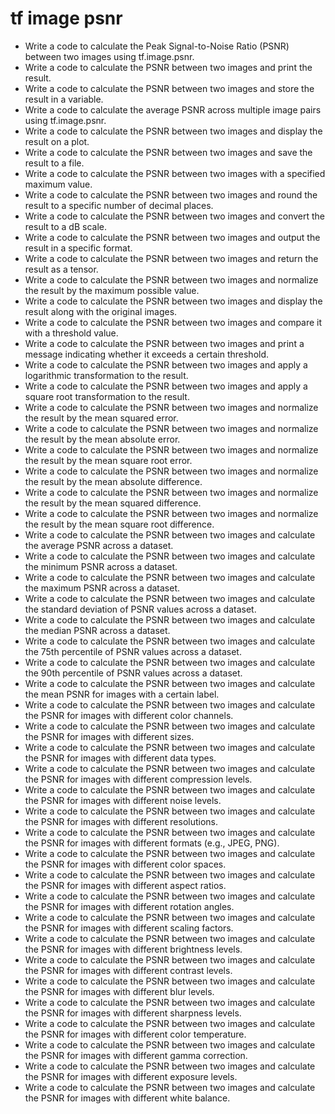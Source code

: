 # tf image psnr

- Write a code to calculate the Peak Signal-to-Noise Ratio (PSNR) between two images using tf.image.psnr.
- Write a code to calculate the PSNR between two images and print the result.
- Write a code to calculate the PSNR between two images and store the result in a variable.
- Write a code to calculate the average PSNR across multiple image pairs using tf.image.psnr.
- Write a code to calculate the PSNR between two images and display the result on a plot.
- Write a code to calculate the PSNR between two images and save the result to a file.
- Write a code to calculate the PSNR between two images with a specified maximum value.
- Write a code to calculate the PSNR between two images and round the result to a specific number of decimal places.
- Write a code to calculate the PSNR between two images and convert the result to a dB scale.
- Write a code to calculate the PSNR between two images and output the result in a specific format.
- Write a code to calculate the PSNR between two images and return the result as a tensor.
- Write a code to calculate the PSNR between two images and normalize the result by the maximum possible value.
- Write a code to calculate the PSNR between two images and display the result along with the original images.
- Write a code to calculate the PSNR between two images and compare it with a threshold value.
- Write a code to calculate the PSNR between two images and print a message indicating whether it exceeds a certain threshold.
- Write a code to calculate the PSNR between two images and apply a logarithmic transformation to the result.
- Write a code to calculate the PSNR between two images and apply a square root transformation to the result.
- Write a code to calculate the PSNR between two images and normalize the result by the mean squared error.
- Write a code to calculate the PSNR between two images and normalize the result by the mean absolute error.
- Write a code to calculate the PSNR between two images and normalize the result by the mean square root error.
- Write a code to calculate the PSNR between two images and normalize the result by the mean absolute difference.
- Write a code to calculate the PSNR between two images and normalize the result by the mean squared difference.
- Write a code to calculate the PSNR between two images and normalize the result by the mean square root difference.
- Write a code to calculate the PSNR between two images and calculate the average PSNR across a dataset.
- Write a code to calculate the PSNR between two images and calculate the minimum PSNR across a dataset.
- Write a code to calculate the PSNR between two images and calculate the maximum PSNR across a dataset.
- Write a code to calculate the PSNR between two images and calculate the standard deviation of PSNR values across a dataset.
- Write a code to calculate the PSNR between two images and calculate the median PSNR across a dataset.
- Write a code to calculate the PSNR between two images and calculate the 75th percentile of PSNR values across a dataset.
- Write a code to calculate the PSNR between two images and calculate the 90th percentile of PSNR values across a dataset.
- Write a code to calculate the PSNR between two images and calculate the mean PSNR for images with a certain label.
- Write a code to calculate the PSNR between two images and calculate the PSNR for images with different color channels.
- Write a code to calculate the PSNR between two images and calculate the PSNR for images with different sizes.
- Write a code to calculate the PSNR between two images and calculate the PSNR for images with different data types.
- Write a code to calculate the PSNR between two images and calculate the PSNR for images with different compression levels.
- Write a code to calculate the PSNR between two images and calculate the PSNR for images with different noise levels.
- Write a code to calculate the PSNR between two images and calculate the PSNR for images with different resolutions.
- Write a code to calculate the PSNR between two images and calculate the PSNR for images with different formats (e.g., JPEG, PNG).
- Write a code to calculate the PSNR between two images and calculate the PSNR for images with different color spaces.
- Write a code to calculate the PSNR between two images and calculate the PSNR for images with different aspect ratios.
- Write a code to calculate the PSNR between two images and calculate the PSNR for images with different rotation angles.
- Write a code to calculate the PSNR between two images and calculate the PSNR for images with different scaling factors.
- Write a code to calculate the PSNR between two images and calculate the PSNR for images with different brightness levels.
- Write a code to calculate the PSNR between two images and calculate the PSNR for images with different contrast levels.
- Write a code to calculate the PSNR between two images and calculate the PSNR for images with different blur levels.
- Write a code to calculate the PSNR between two images and calculate the PSNR for images with different sharpness levels.
- Write a code to calculate the PSNR between two images and calculate the PSNR for images with different color temperature.
- Write a code to calculate the PSNR between two images and calculate the PSNR for images with different gamma correction.
- Write a code to calculate the PSNR between two images and calculate the PSNR for images with different exposure levels.
- Write a code to calculate the PSNR between two images and calculate the PSNR for images with different white balance.